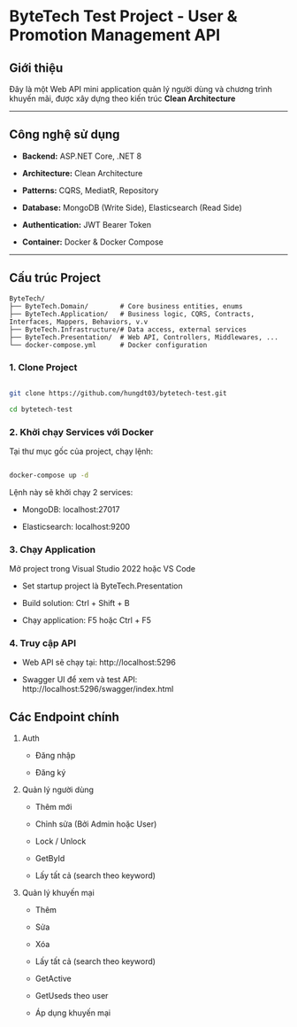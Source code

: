 # ByteTech Test Project - User & Promotion Management API

## Giới thiệu
Đây là một Web API mini application quản lý người dùng và chương trình khuyến mãi, được xây dựng theo kiến trúc **Clean Architecture**

---

## Công nghệ sử dụng
- **Backend:** ASP.NET Core, .NET 8  

- **Architecture:** Clean Architecture  

- **Patterns:** CQRS, MediatR, Repository  

- **Database:** MongoDB (Write Side), Elasticsearch (Read Side) 

- **Authentication:** JWT Bearer Token  

- **Container:** Docker & Docker Compose  

---

## Cấu trúc Project

```text
ByteTech/
├── ByteTech.Domain/        # Core business entities, enums
├── ByteTech.Application/   # Business logic, CQRS, Contracts, Interfaces, Mappers, Behaviors, v.v
├── ByteTech.Infrastructure/# Data access, external services
├── ByteTech.Presentation/  # Web API, Controllers, Middlewares, ...
└── docker-compose.yml      # Docker configuration
```


### 1. Clone Project

```bash

git clone https://github.com/hungdt03/bytetech-test.git

cd bytetech-test

```

### 2. Khởi chạy Services với Docker
Tại thư mục gốc của project, chạy lệnh:

```bash

docker-compose up -d

```

Lệnh này sẽ khởi chạy 2 services:

* MongoDB: localhost:27017

* Elasticsearch: localhost:9200

### 3. Chạy Application
Mở project trong Visual Studio 2022 hoặc VS Code

* Set startup project là ByteTech.Presentation

* Build solution: Ctrl + Shift + B

* Chạy application: F5 hoặc Ctrl + F5

### 4. Truy cập API
* Web API sẽ chạy tại: http://localhost:5296

* Swagger UI để xem và test API: http://localhost:5296/swagger/index.html

## Các Endpoint chính
1. Auth
    * Đăng nhập

    * Đăng ký

2. Quản lý người dùng
    * Thêm mới

    * Chỉnh sửa (Bởi Admin hoặc User)

    * Lock / Unlock

    * GetById

    * Lấy tất cả (search theo keyword)

3. Quản lý khuyến mại

    * Thêm

    * Sửa

    * Xóa

    * Lấy tất cả (search theo keyword)

    * GetActive

    * GetUseds theo user

    * Áp dụng khuyến mại

